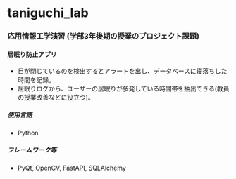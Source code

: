 # taniguchi_lab
### 応用情報工学演習 (学部3年後期の授業のプロジェクト課題)

#### 居眠り防止アプリ
- 目が閉じているのを検出するとアラートを出し、データベースに寝落ちした時間を記録。
- 居眠りログから、ユーザーの居眠りが多発している時間帯を抽出できる(教員の授業改善などに役立つ)。


##### 使用言語
- Python

##### フレームワーク等
- PyQt, OpenCV, FastAPI, SQLAlchemy
